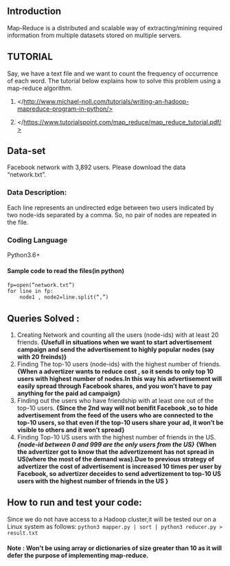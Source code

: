 ## Introduction
Map-Reduce  is a distributed and scalable way of extracting/mining required information from multiple datasets stored on multiple servers.

## TUTORIAL
Say, we have a text file and we want to count the frequency of occurrence of each word. The tutorial below explains how to solve this problem using a map-reduce algorithm.
1. </http://www.michael-noll.com/tutorials/writing-an-hadoop-mapreduce-program-in-python/>

2. </https://www.tutorialspoint.com/map_reduce/map_reduce_tutorial.pdf/>

## Data-set
Facebook network with ​3,892​ users. Please download the data “network.txt”.
### Data Description:
Each line represents an ​undirected edge​ between two users indicated by two node-ids separated by a comma. So, no pair of nodes are repeated in the file.

### Coding Language
Python3.6+

#### Sample code to read the files(in python)
```
fp=open(“network.txt”)
for line in fp:
    node1 , node2=line.split(“,”)
```

## Queries Solved :
1. Creating Network and counting all the users (node-ids) with at least 20 friends.
    **{Usefull in situations when we want to start advertisement campaign and send the advertisement to highly popular nodes (say with 20 freinds)}**
2. Finding The top-10 users (node-ids) with the highest number of friends.
    **{When a advertizer wants to reduce cost , so it sends to only top 10 users with highest number of nodes.In this way his advertisement will easily spread through Facebook shares, and you won’t have to pay anything for the paid ad campaign}**
3. Finding out the users who have friendship with at least one out of the top-10 users.
    **{Since the 2nd way will not benifit Facebook ,so to hide advertisement from the feed of the users who are connected to the top-10 users, so that even if the top-10 users share your ad, it won’t be visible to others and it won’t spread}**
4. Finding Top-10 US users with the highest number of friends in the US.
    ***{node-id between 0 and 999 are the only users from  the US}***
    **{When the advertizer got to know that the advertizement has not spread in US(where the most of the demand was).Due to previous strategy of advertizer the cost of advertisement is increased 10 times per user by Facebook, so advertizer deceides to send advertizement to top-10 US users with the highest number of friends in the US }**

## How to run and test your code:
Since we do not have access to a Hadoop cluster,it will be tested our on a Linux system as follows:
```python3 mapper.py | sort | python3 reducer.py > result.txt```

#### Note : Won't be using array or dictionaries of size greater than 10 as it will defer the purpose of implementing map-reduce.